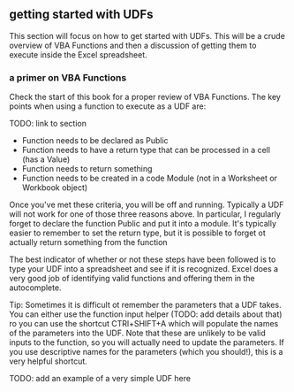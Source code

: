 ## getting started with UDFs

This section will focus on how to get started with UDFs.  This will be a crude overview of VBA Functions and then a discussion of getting them to execute inside the Excel spreadsheet.

### a primer on VBA Functions

Check the start of this book for a proper review of VBA Functions.  The key points when using a function to execute as a UDF are:

TODO: link to section

* Function needs to be declared as Public
* Function needs to have a return type that can be processed in a cell (has a Value)
* Function needs to return something
* Function needs to be created in a code Module (not in a Worksheet or Workbook object)

Once you've met these criteria, you will be off and running.  Typically a UDF will not work for one of those three reasons above.  In particular, I regularly forget to declare the function Public and put it into a module.  It's typically easier to remember to set the return type, but it is possible to forget ot actually return something from the function

The best indicator of whether or not these steps have been followed is to type your UDF into a spreadsheet and see if it is recognized.  Excel does a very good job of identifying valid functions and offering them in the autocomplete.

Tip: Sometimes it is difficult ot remember the parameters that a UDF takes.  You can either use the function input helper (TODO: add details about that) ro you can use the shortcut CTRl+SHIFT+A which will populate the names of the parameters into the UDF.  Note that these are unlikely to be valid inputs to the function, so you will actually need to update the parameters.  If you use descriptive names for the parameters (which you should!), this is a very helpful shortcut.

TODO: add an example of a very simple UDF here
